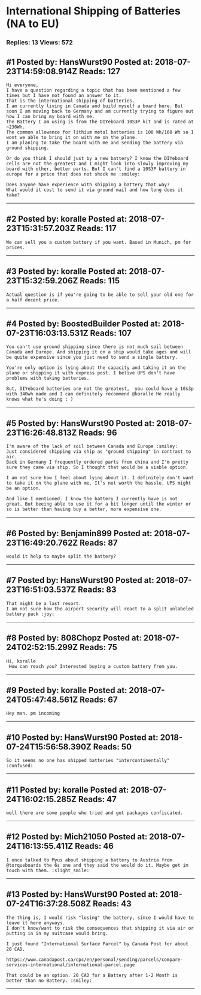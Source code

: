 # International Shipping of Batteries (NA to EU)

### Replies: 13 Views: 572

## \#1 Posted by: HansWurst90 Posted at: 2018-07-23T14:59:08.914Z Reads: 127

```
Hi everyone,
I have a question regarding a topic that has been mentioned a few times but I have not found an answer to it.
That is the international shipping of batteries.
I am currently living in Canada and build myself a board here. But soon I am moving back to Germany and am currently trying to figure out how I can bring my board with me.
The Battery I am using is from the DIYeboard 10S3P kit and is rated at ~230Wh.
The common allowance for lithium metal batteries is 100 Wh/160 Wh so I wont we able to bring it on with me on the plane.
I am planing to take the board with me and sending the battery via ground shipping.

Or do you think I should just by a new battery? I know the DIYeboard cells are not the greatest and I might look into slowly improving my board with other, better parts. But I can't find a 10S3P battery in europe for a price that does not shock me :smiley: 

Does anyone have experience with shipping a battery that way?
What would it cost to send it via ground mail and how long does it take?
```

---
## \#2 Posted by: koralle Posted at: 2018-07-23T15:31:57.203Z Reads: 117

```
We can sell you a custom battery if you want. Based in Munich, pm for prices.
```

---
## \#3 Posted by: koralle Posted at: 2018-07-23T15:32:59.206Z Reads: 115

```
Actual question is if you're going to be able to sell your old one for a half decent price.
```

---
## \#4 Posted by: BoostedBuilder Posted at: 2018-07-23T16:03:13.531Z Reads: 107

```
You can't use ground shipping since there is not much soil between Canada and Europe. And shipping it on a ship would take ages and will be quite expensive since you just need to send a single battery.

You're only option is lying about the capacity and taking it on the plane or shipping it with express post. I belive UPS don't have problems with taking batteries.

But, DIYeboard batteries are not the greatest,  you could have a 10s3p with 340wh made and I can definitely recommend @koralle He really knows what he's doing : )
```

---
## \#5 Posted by: HansWurst90 Posted at: 2018-07-23T16:26:48.813Z Reads: 96

```
I'm aware of the lack of soil between Canada and Europe :smiley:
Just considered shipping via ship as "ground shipping" in contrast to air.
Back in Germany I frequently ordered parts from china and I'm pretty sure they came via ship. So I thought that would be a viable option.

I am not sure how I feel about lying about it. I definitely don't want to take it on the plane with me. It's not worth the hassle. UPS might be an option.

And like I mentioned. I know the battery I currently have is not great. But beeing able to use it for a bit longer until the winter or so is better than having buy a better, more expensive one.
```

---
## \#6 Posted by: Benjamin899 Posted at: 2018-07-23T16:49:20.762Z Reads: 87

```
would it help to maybe split the battery?
```

---
## \#7 Posted by: HansWurst90 Posted at: 2018-07-23T16:51:03.537Z Reads: 83

```
That might be a last resort.
I am not sure how the airport security will react to a split unlabeled battery pack :joy:
```

---
## \#8 Posted by: 808Chopz Posted at: 2018-07-24T02:52:15.299Z Reads: 75

```
Hi, koralle
 How can reach you? Interested buying a custom battery from you.
```

---
## \#9 Posted by: koralle Posted at: 2018-07-24T05:47:48.561Z Reads: 67

```
Hey man, pm incoming
```

---
## \#10 Posted by: HansWurst90 Posted at: 2018-07-24T15:56:58.390Z Reads: 50

```
So it seems no one has shipped batteries "intercontinentally" :confused:
```

---
## \#11 Posted by: koralle Posted at: 2018-07-24T16:02:15.285Z Reads: 47

```
well there are some people who tried and got packages confiscated.
```

---
## \#12 Posted by: Mich21050 Posted at: 2018-07-24T16:13:55.411Z Reads: 46

```
I once talked to Myus about shipping a battery to Austria from @torqueboards the 6s one and they said the would do it. Maybe get im touch with them. :slight_smile:
```

---
## \#13 Posted by: HansWurst90 Posted at: 2018-07-24T16:37:28.508Z Reads: 43

```
The thing is, I would risk "losing" the battery, since I would have to leave it here anyways.
I don't know/want to risk the consequences that shipping it via air or putting in in my suitcase would bring.

I just found "International Surface Parcel" by Canada Post for about 20 CAD.

https://www.canadapost.ca/cpc/en/personal/sending/parcels/compare-services-international/international-parcel.page

That could be an option. 20 CAD for a Battery after 1-2 Month is better than no Battery. :smiley:
```

---
